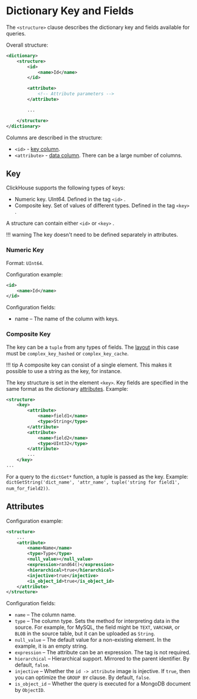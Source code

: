<a name="dicts-external_dicts_dict_structure"></a>

# Dictionary Key and Fields

The `<structure>` clause describes the dictionary key and fields available for queries.

Overall structure:

```xml
<dictionary>
    <structure>
        <id>
            <name>Id</name>
        </id>

        <attribute>
            <!-- Attribute parameters -->
        </attribute>

        ...

    </structure>
</dictionary>
```

Columns are described in the structure:

- `<id>` - [key column](external_dicts_dict_structure.md#dicts-external_dicts_dict_structure-key).
- `<attribute>` - [data column](external_dicts_dict_structure.md#dicts-external_dicts_dict_structure-attributes). There can be a large number of columns.

<a name="dicts-external_dicts_dict_structure-key"></a>

## Key

ClickHouse supports the following types of keys:

- Numeric key. UInt64. Defined in the tag `<id>` .
- Composite key. Set of values of different types. Defined in the tag `<key>` .

A structure can contain either `<id>` or `<key>` .

!!! warning The key doesn't need to be defined separately in attributes.

### Numeric Key

Format: `UInt64`.

Configuration example:

```xml
<id>
    <name>Id</name>
</id>
```

Configuration fields:

- name – The name of the column with keys.

### Composite Key

The key can be a `tuple` from any types of fields. The [layout](external_dicts_dict_layout.md#dicts-external_dicts_dict_layout) in this case must be `complex_key_hashed` or `complex_key_cache`.

!!! tip A composite key can consist of a single element. This makes it possible to use a string as the key, for instance.

The key structure is set in the element `<key>`. Key fields are specified in the same format as the dictionary [attributes](external_dicts_dict_structure.md#dicts-external_dicts_dict_structure-attributes). Example:

```xml
<structure>
    <key>
        <attribute>
            <name>field1</name>
            <type>String</type>
        </attribute>
        <attribute>
            <name>field2</name>
            <type>UInt32</type>
        </attribute>
        ...
    </key>
...
```

For a query to the `dictGet*` function, a tuple is passed as the key. Example: `dictGetString('dict_name', 'attr_name', tuple('string for field1', num_for_field2))`.

<a name="dicts-external_dicts_dict_structure-attributes"></a>

## Attributes

Configuration example:

```xml
<structure>
    ...
    <attribute>
        <name>Name</name>
        <type>Type</type>
        <null_value></null_value>
        <expression>rand64()</expression>
        <hierarchical>true</hierarchical>
        <injective>true</injective>
        <is_object_id>true</is_object_id>
    </attribute>
</structure>
```

Configuration fields:

- `name` – The column name.
- `type` – The column type. Sets the method for interpreting data in the source. For example, for MySQL, the field might be `TEXT`, `VARCHAR`, or `BLOB` in the source table, but it can be uploaded as `String`.
- `null_value` – The default value for a non-existing element. In the example, it is an empty string.
- `expression` – The attribute can be an expression. The tag is not required.
- `hierarchical` – Hierarchical support. Mirrored to the parent identifier. By default, `false`.
- `injective` – Whether the `id -> attribute` image is injective. If `true`, then you can optimize the `GROUP BY` clause. By default, `false`.
- `is_object_id` – Whether the query is executed for a MongoDB document by `ObjectID`.